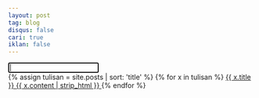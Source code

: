```yaml
---
layout: post
tag: blog
disqus: false
cari: true
iklan: false
---
```


<div class="form-group"><input type="text" class="form-control input_cari" autofocus=""></div>

<div class="list-group output_cari">
	{% assign tulisan = site.posts | sort: 'title' %}
	{% for x in tulisan %}
		<a href="{% if x.link %}{{ x.link }}{% else %}{{ x.url }}{% endif %}" class="list-group-item">
			{{ x.title }}
			<span class="sembunyi">{{ x.content | strip_html }}</span>
		</a>
	{% endfor %}
</div>